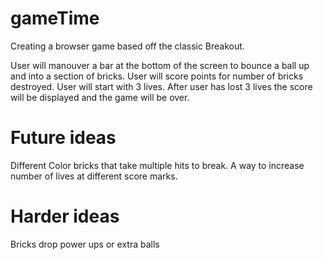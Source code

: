 # gameTime
Creating a browser game based off the classic Breakout. 

User will manouver a bar at the bottom of the screen to bounce a ball up and into a section of bricks.
User will score points for number of bricks destroyed.
User will start with 3 lives.
After user has lost 3 lives the score will be displayed and the game will be over. 





# Future ideas

Different Color bricks that take multiple hits to break.
A way to increase number of lives at different score marks.


# Harder ideas

Bricks drop power ups or extra balls 

